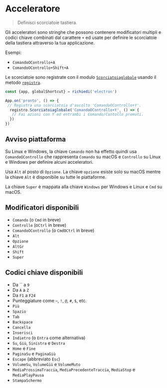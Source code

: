 # Acceleratore

> Definisci scorciatoie tastiera.

Gli acceleratori sono stringhe che possono contenere modificatori multipli e codici chiave combinati dal carattere `+` ed usate per definire le scorciatoie della tastiera attraverso la tua applicazione.

Esempi:

* `ComandoOControllo+A`
* `ComandoOControllo+Shift+A`

Le scorciatoie sono registrate con il modulo [`Scorciatoiaglobale`](global-shortcut.md) usando il metodo [`registra`](global-shortcut.md#globalshortcutregisteraccelerator-callback).

```javascript
const {app, globalShortcut} = richiedi('electron')

App.on('pronto', () => {
 // Registra una scorciatoia d'ascolto 'ComandoOControllo+Y'.
  registro.Scorciatoiaglobale('ComandoOControllo+Y', () => {
   // Fai azioni con Y ed entrambi i Comando/Contollo premuti.
  })
})
```

## Avviso piattaforma

Su Linux e Windows, la chiave `Comando` non ha effetto quindi usa `ComandoOControllo` che rappresenta `Comando` su macOS e `Controllo` su Linux e Windows per definire alcuni acceleratori.

Usa `Alt` al posto di `Opzione`. La chiave `opzione` esiste solo su macOS mentre la chiave `Alt` è disponibile su tutte le piattaforme.

La chiave `Super` è mappata alla chiave `Windows` per Windows e Linux e `Cmd` su macOS.

## Modificatori disponibili

* `Comando` (o `Cmd` in breve)
* `Controllo` (o`Ctrl` in breve)
* `ComandoOControllo` (o `CmdOCtrl` in breve)
* `Alt`
* `Opzione`
* `AltGr`
* `Shift`
* `Super`

## Codici chiave disponibili

* Da `` a `9`
* Da `A` a `Z`
* Da `F1` a `F24`
* Punteggiature come `~`, `!`, `@`, `#`, `$`, etc.
* `Più`
* `Spazio`
* `Tab`
* `Backspace`
* `Cancella`
* `Inserisci`
* `Indietro` (o `Entra` come alternativa)
* `Su`, `Giù`, `Sinistra` e `Destra`
* `Home` e `Fine`
* `PaginaSu` e `PaginaGiù`
* `Escape` (abbreviato `Esc`)
* `VolumeSu`, `VolumeGiù` e `VolumeMuto`
* `MediaProssimaTraccia`, `MediaPrecedenteTraccia`, `MediaStop` e `MediaPlayPausa`
* `StampaSchermo`